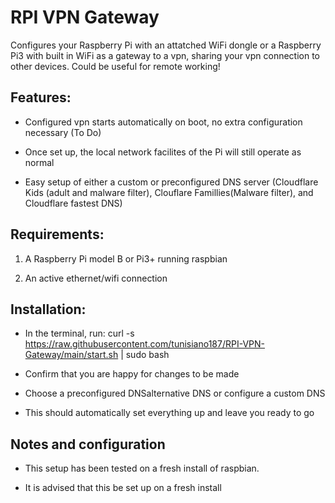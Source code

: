 RPI VPN Gateway
===============

Configures your Raspberry Pi with an attatched WiFi dongle or a Raspberry Pi3 with built in WiFi as a gateway to a vpn,
sharing your vpn connection to other devices. Could be useful for remote working!


Features:
---------

* Configured vpn starts automatically on boot, no extra configuration necessary (To Do)

* Once set up, the local network facilites of the Pi will still operate as normal

* Easy setup of either a custom or preconfigured DNS server (Cloudflare Kids (adult and malware filter), Clouflare Famillies(Malware filter), and Cloudflare fastest DNS)

Requirements:
-------------

1. A Raspberry Pi model B or Pi3+ running raspbian

2. An active ethernet/wifi connection


Installation:
-------------

* In the terminal, run:
    curl -s https://raw.githubusercontent.com/tunisiano187/RPI-VPN-Gateway/main/start.sh | sudo bash

* Confirm that you are happy for changes to be made

* Choose a preconfigured DNSalternative DNS or configure a custom DNS

* This should automatically set everything up and leave you ready to go


Notes and configuration
-----------------------

* This setup has been tested on a fresh install of raspbian.

* It is advised that this be set up on a fresh install